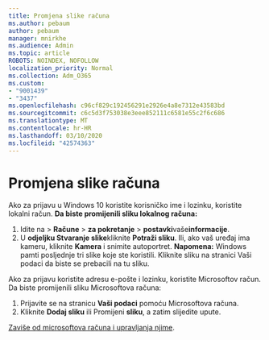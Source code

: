 ```yaml
---
title: Promjena slike računa
ms.author: pebaum
author: pebaum
manager: mnirkhe
ms.audience: Admin
ms.topic: article
ROBOTS: NOINDEX, NOFOLLOW
localization_priority: Normal
ms.collection: Adm_O365
ms.custom:
- "9001439"
- "3437"
ms.openlocfilehash: c96cf829c192456291e2926e4a8e7312e43583bd
ms.sourcegitcommit: c6c5d3f753038e3eee852111c6581e55c2f6c686
ms.translationtype: MT
ms.contentlocale: hr-HR
ms.lasthandoff: 03/10/2020
ms.locfileid: "42574363"
---
```

# <a name="change-account-picture"></a>Promjena slike računa

Ako za prijavu u Windows 10 koristite korisničko ime i lozinku, koristite lokalni račun. **Da biste promijenili sliku lokalnog računa:**

1. Idite na > **Račune** >  **za pokretanje** > **postavki**vaše**informacije**.
2. U **odjeljku Stvaranje slike**kliknite **Potraži sliku**. Ili, ako vaš uređaj ima kameru, kliknite **Kamera** i snimite autoportret. 
    **Napomena:** Windows pamti posljednje tri slike koje ste koristili. Kliknite sliku na stranici Vaši podaci da biste se prebacili na tu sliku.

Ako za prijavu koristite adresu e-pošte i lozinku, koristite Microsoftov račun. Da biste promijenili sliku Microsoftova računa:

1. Prijavite se na stranicu **Vaši podaci** pomoću Microsoftova računa.
2. Kliknite **Dodaj sliku** ili Promijeni **sliku**, a zatim slijedite upute.

[Zaviše od microsoftova računa i upravljanja njime](https://support.microsoft.com/products/microsoft-account?category=manage-account).
